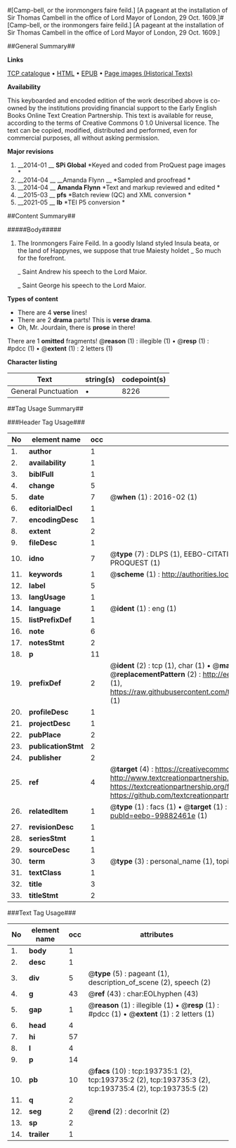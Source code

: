 #[Camp-bell, or the ironmongers faire feild.] [A pageant at the installation of Sir Thomas Cambell in the office of Lord Mayor of London, 29 Oct. 1609.]#
[Camp-bell, or the ironmongers faire feild.] [A pageant at the installation of Sir Thomas Cambell in the office of Lord Mayor of London, 29 Oct. 1609.]

##General Summary##

**Links**

[TCP catalogue](http://www.ota.ox.ac.uk/tcp/)  • 
[HTML](http://tei.it.ox.ac.uk/tcp/Texts-HTML/free/B14/B14866.html)  • 
[EPUB](http://tei.it.ox.ac.uk/tcp/Texts-EPUB/free/B14/B14866.epub) • 
[Page images (Historical Texts)](https://historicaltexts.jisc.ac.uk/eebo-99882461e)

**Availability**

This keyboarded and encoded edition of the work described above is co-owned by the
    institutions providing financial support to the Early English Books Online Text Creation
    Partnership. This text is available for reuse, according to the terms of  Creative Commons 0 1.0 Universal
    licence. The text can be copied, modified, distributed and performed, even for commercial
    purposes, all without asking permission.

**Major revisions**

1. __2014-01 __ __SPi Global__ *Keyed and coded from ProQuest page images *
1. __2014-04 __ __Amanda Flynn __ *Sampled and proofread *
1. __2014-04 __ __Amanda Flynn__ *Text and markup reviewed and edited *
1. __2015-03 __ __pfs__ *Batch review (QC) and XML conversion *
1. __2021-05 __ __lb__ *TEI P5 conversion *

##Content Summary##

#####Body#####

1. The Ironmongers Faire Feild.
In a goodly Island styled Insula beata, or the land of Happynes, we suppose that true Maiesty holdet
    _ So much for the forefront.

    _ Saint Andrew his speech to the Lord Maior.

    _ Saint George his speech to the Lord Maior.

**Types of content**

  * There are 4 **verse** lines!
  * There are 2 **drama** parts! This is **verse drama**.
  * Oh, Mr. Jourdain, there is **prose** in there!

There are 1 **omitted** fragments! 
 @__reason__ (1) : illegible (1)  •  @__resp__ (1) : #pdcc (1)  •  @__extent__ (1) : 2 letters (1)

**Character listing**


|Text|string(s)|codepoint(s)|
|---|---|---|
|General Punctuation|•|8226|

##Tag Usage Summary##

###Header Tag Usage###

|No|element name|occ|attributes|
|---|---|---|---|
|1.|__author__|1||
|2.|__availability__|1||
|3.|__biblFull__|1||
|4.|__change__|5||
|5.|__date__|7| @__when__ (1) : 2016-02 (1)|
|6.|__editorialDecl__|1||
|7.|__encodingDesc__|1||
|8.|__extent__|2||
|9.|__fileDesc__|1||
|10.|__idno__|7| @__type__ (7) : DLPS (1), EEBO-CITATION (1), VID (1), EEBO-PROQUEST (1), STC (2), PROQUEST (1)|
|11.|__keywords__|1| @__scheme__ (1) : http://authorities.loc.gov/ (1)|
|12.|__label__|5||
|13.|__langUsage__|1||
|14.|__language__|1| @__ident__ (1) : eng (1)|
|15.|__listPrefixDef__|1||
|16.|__note__|6||
|17.|__notesStmt__|2||
|18.|__p__|11||
|19.|__prefixDef__|2| @__ident__ (2) : tcp (1), char (1)  •  @__matchPattern__ (2) : ([0-9\-]+):([0-9IVX]+) (1), (.+) (1)  •  @__replacementPattern__ (2) : http://eebo.chadwyck.com/downloadtiff?vid=$1&page=$2 (1), https://raw.githubusercontent.com/textcreationpartnership/Texts/master/tcpchars.xml#$1 (1)|
|20.|__profileDesc__|1||
|21.|__projectDesc__|1||
|22.|__pubPlace__|2||
|23.|__publicationStmt__|2||
|24.|__publisher__|2||
|25.|__ref__|4| @__target__ (4) : https://creativecommons.org/publicdomain/zero/1.0/ (1), http://www.textcreationpartnership.org/docs/. (1), https://textcreationpartnership.org/faq/#faq05 (1), https://github.com/textcreationpartnership (1)|
|26.|__relatedItem__|1| @__type__ (1) : facs (1)  •  @__target__ (1) : https://data.historicaltexts.jisc.ac.uk/view?pubId=eebo-99882461e (1)|
|27.|__revisionDesc__|1||
|28.|__seriesStmt__|1||
|29.|__sourceDesc__|1||
|30.|__term__|3| @__type__ (3) : personal_name (1), topical_term (1), geographic_name (1)|
|31.|__textClass__|1||
|32.|__title__|3||
|33.|__titleStmt__|2||


###Text Tag Usage###

|No|element name|occ|attributes|
|---|---|---|---|
|1.|__body__|1||
|2.|__desc__|1||
|3.|__div__|5| @__type__ (5) : pageant (1), description_of_scene (2), speech (2)|
|4.|__g__|43| @__ref__ (43) : char:EOLhyphen (43)|
|5.|__gap__|1| @__reason__ (1) : illegible (1)  •  @__resp__ (1) : #pdcc (1)  •  @__extent__ (1) : 2 letters (1)|
|6.|__head__|4||
|7.|__hi__|57||
|8.|__l__|4||
|9.|__p__|14||
|10.|__pb__|10| @__facs__ (10) : tcp:193735:1 (2), tcp:193735:2 (2), tcp:193735:3 (2), tcp:193735:4 (2), tcp:193735:5 (2)|
|11.|__q__|2||
|12.|__seg__|2| @__rend__ (2) : decorInit (2)|
|13.|__sp__|2||
|14.|__trailer__|1||
